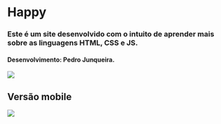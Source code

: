 # Happy
### **Este é um site desenvolvido com o intuito de aprender mais sobre as linguagens HTML, CSS e JS.**
#### Desenvolvimento: Pedro Junqueira.

![](https://i.imgur.com/zoLKq96.png[/img)

## Versão mobile
![](https://i.imgur.com/BI0o2As.png[/img)

